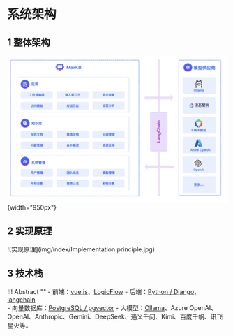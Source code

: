 # 系统架构

## 1 整体架构

![架构图](img/index/arch.jpg){width="950px"}

## 2 实现原理

![实现原理](img/index/Implementation principle.jpg)

## 3 技术栈

!!! Abstract "" 
    - 前端：[vue.js](https://cn.vuejs.org/)、[LogicFlow](https://github.com/didi/LogicFlow)
    - 后端：[Python / Django](https://www.djangoproject.com/)、[langchain](https://www.langchain.com/)  
    - 向量数据库：[PostgreSQL / pgvector](https://www.postgresql.org/)
    - 大模型：[Ollama](https://github.com/ollama/ollama)、Azure OpenAI、OpenAI、Anthropic、Gemini、DeepSeek、通义千问、Kimi、百度千帆、讯飞星火等。
